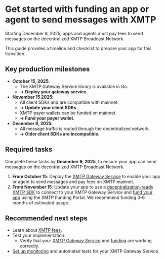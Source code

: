 # Get started with funding an app or agent to send messages with XMTP

Starting December 9, 2025, apps and agents must pay fees to send messages on the decentralized XMTP Broadcast Network.

This guide provides a timeline and checklist to prepare your app for this transition.

## Key production milestones

- **October 15, 2025**:
  - The XMTP Gateway Service library is available in Go.
  - **→ Deploy your gateway service.**
- **November 15 2025**:
  - All client SDKs and are compatible with mainnet.
  - **→ Update your client SDKs.**
  - XMTP payer wallets can be funded on mainnet.
  - **→ Fund your payer wallet.**
- **December 9, 2025**:
  - All message traffic is routed through the decentralized network.
  - **→ Older client SDKs are incompatible.**

## Required tasks

Complete these tasks by **December 9, 2025**, to ensure your app can send messages on the decentralized XMTP Broadcast Network.

1. **From October 15**: Deploy the [XMTP Gateway Service](/fund-agents-apps/run-gateway) to enable your app or agent to send messages and pay fees on XMTP mainnet.
2. **From November 15**: Update your app to use a [decentralization-ready XMTP SDK](/fund-agents-apps/update-sdk) to connect to your XMTP Gateway Service and [fund your app](/fund-agents-apps/fund-your-app) using the XMTP Funding Portal. We recommend funding 3-6 months of estimated usage.

## Recommended next steps

- Learn about [XMTP fees](/fund-agents-apps/calculate-fees).
- Test your implementation:
  - Verify that your [XMTP Gateway Service](/fund-agents-apps/run-gateway) and [funding](/fund-agents-apps/fund-your-app) are working correctly.
- [Set up monitoring](/fund-agents-apps/run-gateway#metrics-and-observability) and automated tests for your XMTP Gateway Service.
